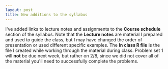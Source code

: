 ```yaml
---
layout: post
title: New additions to the syllabus
---
```


I've added links to lecture notes and assignments to the **Course schedule** section of the syllabus.
Note that the **Lecture notes** are material I prepared and used to guide the class, but I may have changed the order of presentation or used different specific examples. The **In class R file** is the file I created while working through the material during class.
Problem set 1 will **not** be due next week, but rather on 2/8, since we did not cover all of the material you'll need to successfully complete the problems.